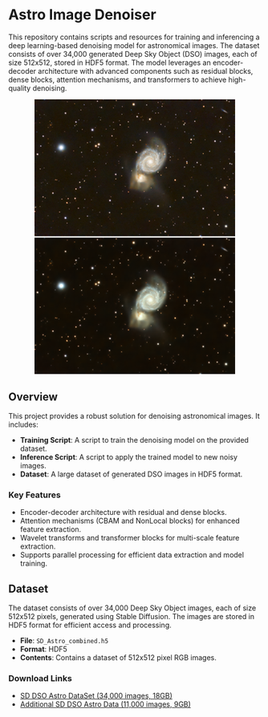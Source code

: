 <!DOCTYPE html>
<html>
<head>
    <title>Astro Image Denoiser</title>
</head>
<body>

<h1>Astro Image Denoiser</h1>

<p>This repository contains scripts and resources for training and inferencing a deep learning-based denoising model for astronomical images. The dataset consists of over 34,000 generated Deep Sky Object (DSO) images, each of size 512x512, stored in HDF5 format. The model leverages an encoder-decoder architecture with advanced components such as residual blocks, dense blocks, attention mechanisms, and transformers to achieve high-quality denoising.</p>

<div style="text-align:center;">
    <img src="astro8 (1).jpg" alt="Original Image" width="400"/>
    <img src="denoised_astro8 (1).png" alt="Denoised Image" width="400"/>
</div>

<h2>Overview</h2>

<p>This project provides a robust solution for denoising astronomical images. It includes:</p>
<ul>
    <li><strong>Training Script</strong>: A script to train the denoising model on the provided dataset.</li>
    <li><strong>Inference Script</strong>: A script to apply the trained model to new noisy images.</li>
    <li><strong>Dataset</strong>: A large dataset of generated DSO images in HDF5 format.</li>
</ul>

<h3>Key Features</h3>
<ul>
    <li>Encoder-decoder architecture with residual and dense blocks.</li>
    <li>Attention mechanisms (CBAM and NonLocal blocks) for enhanced feature extraction.</li>
    <li>Wavelet transforms and transformer blocks for multi-scale feature extraction.</li>
    <li>Supports parallel processing for efficient data extraction and model training.</li>
</ul>

<h2>Dataset</h2>

<p>The dataset consists of over 34,000 Deep Sky Object images, each of size 512x512 pixels, generated using Stable Diffusion. The images are stored in HDF5 format for efficient access and processing.</p>

<ul>
    <li><strong>File</strong>: <code>SD_Astro_combined.h5</code></li>
    <li><strong>Format</strong>: HDF5</li>
    <li><strong>Contents</strong>: Contains a dataset of 512x512 pixel RGB images.</li>
</ul>

<h3>Download Links</h3>
<ul>
    <li><a href="https://drive.google.com/file/d/14yLiI7R8ghl0BlAGMSgMEuafA9t9Whxa/view?usp=sharing">SD DSO Astro DataSet (34,000 images, 18GB)</a></li>
    <li><a href="https://drive.google.com/file/d/1x0B4vog2sqJ4P-kJOKpYupuR0hwkbTMs/view?usp=drive_link">Additional SD DSO Astro Data (11,000 images, 9GB)</a></li>
</ul>

</body>
</html>
